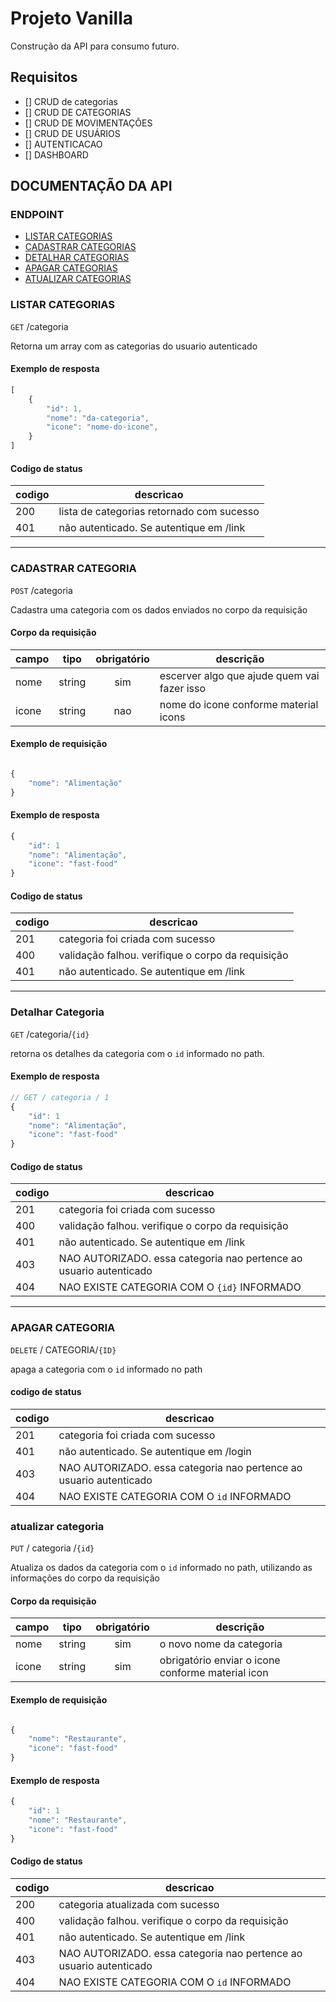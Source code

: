 # Projeto Vanilla

Construção da API para consumo futuro.

## Requisitos

- [] CRUD de categorias
- [] CRUD DE CATEGORIAS
- [] CRUD DE MOVIMENTAÇÕES
- [] CRUD DE USUÁRIOS
- [] AUTENTICACAO
- [] DASHBOARD

## DOCUMENTAÇÃO DA API

### ENDPOINT

- [LISTAR CATEGORIAS](#listar-categorias)
- [CADASTRAR CATEGORIAS](#cadastrar-categoria)
- [DETALHAR CATEGORIAS](#detalhar-categoria)
- [APAGAR CATEGORIAS](#apagar-categoria)
- [ATUALIZAR CATEGORIAS](#atualizar-categoria)

### LISTAR CATEGORIAS

`GET` /categoria

Retorna um array com as categorias do usuario autenticado

#### Exemplo de resposta

```js
[
	{
		"id": 1,
		"nome": "da-categoria",
		"icone": "nome-do-icone",
	}
]
```

#### Codigo de status
|codigo | descricao
|-------|----------
|200 | lista de categorias retornado com sucesso
|401 | não autenticado. Se autentique em /link

---

### CADASTRAR CATEGORIA

`POST` /categoria

Cadastra uma categoria com os dados enviados no corpo da requisição

#### Corpo da requisição

| campo | tipo | obrigatório | descrição
|--------|-----|:------------:|-----------
| nome | string | sim | escerver algo que ajude quem vai fazer isso
| icone | string | nao | nome do icone conforme material icons

#### Exemplo de requisição

```js

{
	"nome": "Alimentação"
}

```

#### Exemplo de resposta

```js
{
	"id": 1
	"nome": "Alimentação",
	"icone": "fast-food"
}
```
#### Codigo de status
|codigo | descricao
|-------|----------
|201 | categoria foi criada com sucesso
|400| validação falhou. verifique o corpo da requisição
|401 | não autenticado. Se autentique em /link


---

### Detalhar Categoria

`GET` /categoria/`{id}`

retorna os detalhes da categoria com o `id` informado no path.

#### Exemplo de resposta

```js
// GET / categoria / 1
{
	"id": 1
	"nome": "Alimentação",
	"icone": "fast-food"
}

```
#### Codigo de status
|codigo | descricao
|-------|----------
|201 | categoria foi criada com sucesso
|400| validação falhou. verifique o corpo da requisição
|401 | não autenticado. Se autentique em /link
|403 | NAO AUTORIZADO. essa categoria nao pertence ao usuario autenticado
|404 | NAO EXISTE CATEGORIA COM O `{id}` INFORMADO

---

### APAGAR CATEGORIA

`DELETE` / CATEGORIA/`{ID}`

apaga a categoria com o `id` informado no path

#### codigo de status

|codigo | descricao
|-------|----------
|201 | categoria foi criada com sucesso
|401 | não autenticado. Se autentique em /login
|403 | NAO AUTORIZADO. essa categoria nao pertence ao usuario autenticado
|404 | NAO EXISTE CATEGORIA COM O `id` INFORMADO

### atualizar categoria

`PUT`  / categoria /`{id}`

Atualiza os dados da categoria com o `id` informado no path, utilizando as informações do corpo da requisição 

#### Corpo da requisição

| campo | tipo | obrigatório | descrição
|--------|-----|:------------:|-----------
| nome | string | sim | o novo nome da categoria
| icone | string | sim | obrigatório enviar o icone conforme material icon

#### Exemplo de requisição

```js

{
	"nome": "Restaurante",
	"icone": "fast-food"
}

```

#### Exemplo de resposta

```js
{
	"id": 1
	"nome": "Restaurante",
	"icone": "fast-food"
}
```
#### Codigo de status
|codigo | descricao
|-------|----------
|200 | categoria atualizada com sucesso
|400| validação falhou. verifique o corpo da requisição
|401 | não autenticado. Se autentique em /link
|403 | NAO AUTORIZADO. essa categoria nao pertence ao usuario autenticado
|404 | NAO EXISTE CATEGORIA COM O `id` INFORMADO
